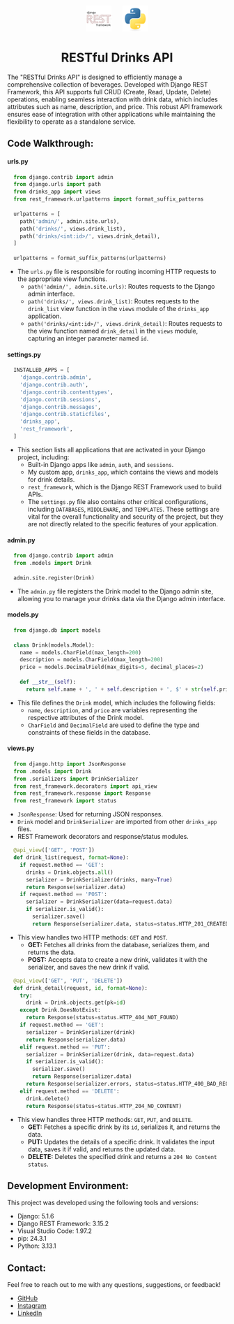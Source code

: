 <p align="center">
  <img src="https://github.com/devicons/devicon/blob/master/icons/djangorest/djangorest-original.svg" height="60" width="60" style="margin-right: 20px;">
  <img src="https://github.com/devicons/devicon/blob/master/icons/python/python-original.svg" height="60" width="60">
</p>

<div align="center">
  <h1>RESTful Drinks API</h1>
</div>

The "RESTful Drinks API" is designed to efficiently manage a comprehensive collection of beverages. Developed with Django REST Framework, this API supports full CRUD (Create, Read, Update, Delete) operations, enabling seamless interaction with drink data, which includes attributes such as name, description, and price. This robust API framework ensures ease of integration with other applications while maintaining the flexibility to operate as a standalone service.

## Code Walkthrough:
#### urls.py
```python
  from django.contrib import admin
  from django.urls import path
  from drinks_app import views
  from rest_framework.urlpatterns import format_suffix_patterns

  urlpatterns = [
    path('admin/', admin.site.urls),
    path('drinks/', views.drink_list),
    path('drinks/<int:id>/', views.drink_detail),
  ]

  urlpatterns = format_suffix_patterns(urlpatterns)
```

  - The ` urls.py ` file is responsible for routing incoming HTTP requests to the appropriate view functions.
    - ` path('admin/', admin.site.urls) `: Routes requests to the Django admin interface.
    - ` path('drinks/', views.drink_list) `: Routes requests to the ` drink_list ` view function in the ` views ` module of the ` drinks_app ` application.
    - ` path('drinks/<int:id>/', views.drink_detail) `: Routes requests to the view function named ` drink_detail ` in the ` views ` module, capturing an integer parameter named `id`.

#### settings.py
```python
  INSTALLED_APPS = [
    'django.contrib.admin',
    'django.contrib.auth',
    'django.contrib.contenttypes',
    'django.contrib.sessions',
    'django.contrib.messages',
    'django.contrib.staticfiles',
    'drinks_app',
    'rest_framework',
  ]
```

  - This section lists all applications that are activated in your Django project, including:
    - Built-in Django apps like ` admin `, ` auth `, and ` sessions `.
    - My custom app, ` drinks_app `, which contains the views and models for drink details.
    - ` rest_framework `, which is the Django REST Framework used to build APIs.
    - The ` settings.py ` file also contains other critical configurations, including ` DATABASES `, ` MIDDLEWARE `, and ` TEMPLATES `. These settings are vital for the overall functionality and security of the project, but they are not directly related to the specific features of your application.

#### admin.py
```python
  from django.contrib import admin
  from .models import Drink

  admin.site.register(Drink)
```

  - The ` admin.py ` file registers the Drink model to the Django admin site, allowing you to manage your drinks data via the Django admin interface.

#### models.py
```python
  from django.db import models

  class Drink(models.Model):
    name = models.CharField(max_length=200)
    description = models.CharField(max_length=200)
    price = models.DecimalField(max_digits=5, decimal_places=2)

    def __str__(self):
      return self.name + ', ' + self.description + ', $' + str(self.price)
```

  - This file defines the ` Drink ` model, which includes the following fields:
    - ` name `, ` description `, and ` price ` are variables representing the respective attributes of the Drink model.
    - ` CharField ` and ` DecimalField ` are used to define the type and constraints of these fields in the database.

#### views.py
```python
  from django.http import JsonResponse
  from .models import Drink
  from .serializers import DrinkSerializer
  from rest_framework.decorators import api_view
  from rest_framework.response import Response
  from rest_framework import status
```

  - ` JsonResponse `: Used for returning JSON responses.
  - ` Drink ` model and ` DrinkSerializer ` are imported from other ` drinks_app ` files.
  - REST Framework decorators and response/status modules.

```python
  @api_view(['GET', 'POST'])
  def drink_list(request, format=None):
    if request.method == 'GET':
      drinks = Drink.objects.all()
      serializer = DrinkSerializer(drinks, many=True)
      return Response(serializer.data)
    if request.method == 'POST':
      serializer = DrinkSerializer(data=request.data)
      if serializer.is_valid():
        serializer.save()
        return Response(serializer.data, status=status.HTTP_201_CREATED)
```

  - This view handles two HTTP methods: ` GET ` and ` POST `.
    - **GET:** Fetches all drinks from the database, serializes them, and returns the data.
    - **POST:** Accepts data to create a new drink, validates it with the serializer, and saves the new drink if valid.

```python
  @api_view(['GET', 'PUT', 'DELETE'])
  def drink_detail(request, id, format=None):
    try:
      drink = Drink.objects.get(pk=id)
    except Drink.DoesNotExist:
      return Response(status=status.HTTP_404_NOT_FOUND)
    if request.method == 'GET':
      serializer = DrinkSerializer(drink)
      return Response(serializer.data)
    elif request.method == 'PUT':
      serializer = DrinkSerializer(drink, data=request.data)
      if serializer.is_valid():
        serializer.save()
        return Response(serializer.data)
      return Response(serializer.errors, status=status.HTTP_400_BAD_REQUEST)
    elif request.method == 'DELETE':
      drink.delete()
      return Response(status=status.HTTP_204_NO_CONTENT)
```

  - This view handles three HTTP methods: ` GET `, ` PUT `, and ` DELETE `.
    - **GET:** Fetches a specific drink by its ` id `, serializes it, and returns the data.
    - **PUT:** Updates the details of a specific drink. It validates the input data, saves it if valid, and returns the updated data.
    - **DELETE:** Deletes the specified drink and returns a ` 204 No Content status `.

## Development Environment:
This project was developed using the following tools and versions:
  - Django: 5.1.6
  - Django REST Framework: 3.15.2
  - Visual Studio Code: 1.97.2
  - pip: 24.3.1
  - Python: 3.13.1

## Contact:
Feel free to reach out to me with any questions, suggestions, or feedback!<br/>
  * [GitHub](https://github.com/mateuszcalderon)
  * [Instagram](https://www.instagram.com/mateuszcalderon/)
  * [LinkedIn](https://www.linkedin.com/in/mateuszcalderonreis/)
